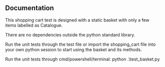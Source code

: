 ## Documentation

This shopping cart test is designed with a static basket with only a few items labelled as Catalogue. 

There are no dependencies outside the python standard library. 

Run the unit tests through the test file or import the shopping_cart file into your own python session to start using the basket and its methods. 

Run the unit tests through cmd/powershell/terminal: 
python .\test_basket.py